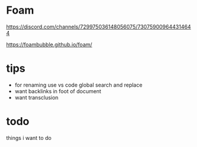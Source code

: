 # Foam

https://discord.com/channels/729975036148056075/730759009644314644

https://foambubble.github.io/foam/

# tips

- for renaming use vs code global search and replace
- want backlinks in foot of document
- want transclusion


# todo

things i want to do  
